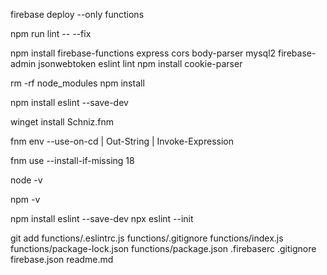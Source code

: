 firebase deploy --only functions

npm run lint -- --fix

npm install firebase-functions express cors body-parser mysql2 firebase-admin jsonwebtoken eslint lint
npm install cookie-parser

rm -rf node_modules
npm install

npm install eslint --save-dev


winget install Schniz.fnm

fnm env --use-on-cd | Out-String | Invoke-Expression

fnm use --install-if-missing 18

node -v

npm -v



npm install eslint --save-dev
npx eslint --init


git add functions/.eslintrc.js functions/.gitignore functions/index.js functions/package-lock.json functions/package.json .firebaserc .gitignore firebase.json readme.md